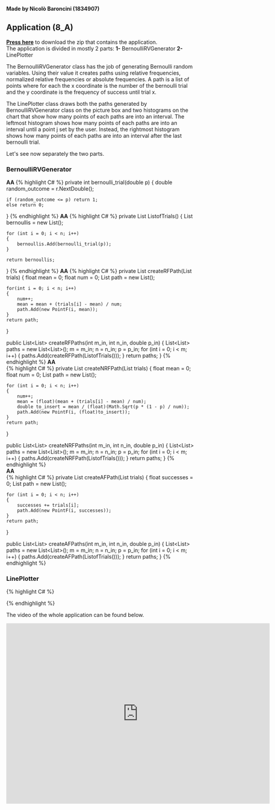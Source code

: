 **Made by Nicolò Baroncini (1834907)**
## Application (8_A)
**[Press here](https://drive.google.com/file/d/15dEhLHyXJY7xjbqwW7VIP4A2DPjHwRD0/view?usp=sharing)** to download the zip that contains the application. \
The application is divided in mostly 2 parts:
**1-** BernoulliRVGenerator
**2-** LinePlotter

The BernoulliRVGenerator class has the job of generating Bernoulli random variables. Using their value it creates paths using relative frequencies, normalized relative frequencies or absolute frequencies. A path is a list of points where for each the x coordinate is the number of the bernoulli trial and the y coordinate is the frequency of success until trial x.

The LinePlotter class draws both the paths generated by BernoulliRVGenerator class on the picture box and two histograms on the chart that show how many points of each paths are into an interval. The leftmost histogram shows how many points of each paths are into an interval until a point j set by the user. Instead, the rightmost histogram shows how many points of each paths are into an interval after the last bernoulli trial.

Let's see now separately the two parts.

### BernoulliRVGenerator
**AA**
{% highlight C# %}
private int bernoulli_trial(double p)
{
    double random_outcome = r.NextDouble();

    if (random_outcome <= p) return 1;
    else return 0;
}
{% endhighlight %}
**AA**
{% highlight C# %}
private List<int> ListofTrials()
{
    List<int> bernoullis = new List<int>();

    for (int i = 0; i < n; i++)
    {
        bernoullis.Add(bernoulli_trial(p));
    }

    return bernoullis;
}
{% endhighlight %}
**AA**
{% highlight C# %}
private List<PointF> createRFPath(List<int> trials)
{
    float mean = 0;
    float num = 0;
    List<PointF> path = new List<PointF>();

    for(int i = 0; i < n; i++)
    {
        num++;
        mean = mean + (trials[i] - mean) / num;
        path.Add(new PointF(i, mean));
    }
    return path;
}
                         
public List<List<PointF>> createRFPaths(int m_in, int n_in, double p_in)
{
    List<List<PointF>> paths = new List<List<PointF>>();
    m = m_in;
    n = n_in;
    p = p_in;
    for (int i = 0; i < m; i++)
    {
        paths.Add(createRFPath(ListofTrials()));
    }
    return paths;
}
{% endhighlight %}
**AA**           
{% highlight C# %}
private List<PointF> createNRFPath(List<int> trials)
{
    float mean = 0;
    float num = 0;
    List<PointF> path = new List<PointF>();

    for (int i = 0; i < n; i++)
    {
        num++;
        mean = (float)(mean + (trials[i] - mean) / num);
        double to_insert = mean / (float)(Math.Sqrt(p * (1 - p) / num));
        path.Add(new PointF(i, (float)to_insert));
    }
    return path;
}
                          
public List<List<PointF>> createNRFPaths(int m_in, int n_in, double p_in)
{
  List<List<PointF>> paths = new List<List<PointF>>();
  m = m_in;
  n = n_in;
  p = p_in;
  for (int i = 0; i < m; i++)
  {
    paths.Add(createNRFPath(ListofTrials()));
  }
  return paths;
}
{% endhighlight %}  
**AA**                 
{% highlight C# %}
private List<PointF> createAFPath(List<int> trials)
{
    float successes = 0;
    List<PointF> path = new List<PointF>();

    for (int i = 0; i < n; i++)
    {
        successes += trials[i];
        path.Add(new PointF(i, successes));
    }
    return path;
}
                          
public List<List<PointF>> createAFPaths(int m_in, int n_in, double p_in)
{
    List<List<PointF>> paths = new List<List<PointF>>();
    m = m_in;
    n = n_in;
    p = p_in;
    for (int i = 0; i < m; i++)
    {
        paths.Add(createAFPath(ListofTrials()));
    }
    return paths;
}
{% endhighlight %}
                          
### LinePlotter
{% highlight C# %}

{% endhighlight %}


The video of the whole application can be found below.
<iframe src="https://user-images.githubusercontent.com/78324346/139588920-bbe4b51b-2349-48f7-b6a2-6009ddd10e84.mp4" width="700" height="480" frameborder="0" allowfullscreen=""> </iframe>



